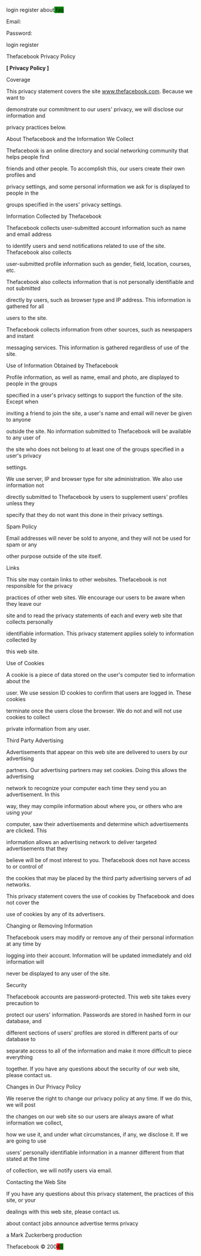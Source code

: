 
 


 login register about<span style="background-color: green;"> faq</span> 


Email:


Password:


login register


Thefacebook Privacy Policy


**[ Privacy Policy ]**


Coverage


 


This privacy statement covers the site www.thefacebook.com. Because we want to


demonstrate our commitment to our users' privacy, we will disclose our information and


privacy practices below. 


 


About Thefacebook and the Information We Collect


 


Thefacebook is an online directory and social networking community that helps people find


friends and other people. To accomplish this, our users create their own profiles and


privacy settings, and some personal information we ask for is displayed to people in the


groups specified in the users' privacy settings. 


 


Information Collected by Thefacebook


 


Thefacebook collects user-submitted account information such as name and email address


to identify users and send notifications related to use of the site. Thefacebook also collects


user-submitted profile information such as gender, field, location, courses, etc.


Thefacebook also collects information that is not personally identifiable and not submitted


directly by users, such as browser type and IP address. This information is gathered for all


users to the site.


Thefacebook collects information from other sources, such as newspapers and instant


messaging services. This information is gathered regardless of use of the site. 


 


Use of Information Obtained by Thefacebook


 


Profile information, as well as name, email and photo, are displayed to people in the groups


specified in a user's privacy settings to support the function of the site. Except when


inviting a friend to join the site, a user's name and email will never be given to anyone


outside the site. No information submitted to Thefacebook will be available to any user of


the site who does not belong to at least one of the groups specified in a user's privacy


settings.


We use server, IP and browser type for site administration. We also use information not


directly submitted to Thefacebook by users to supplement users' profiles unless they


specify that they do not want this done in their privacy settings. 


 


Spam Policy


 


Email addresses will never be sold to anyone, and they will not be used for spam or any


other purpose outside of the site itself. 


 


Links


 


This site may contain links to other websites. Thefacebook is not responsible for the privacy


practices of other web sites. We encourage our users to be aware when they leave our


site and to read the privacy statements of each and every web site that collects personally


identifiable information. This privacy statement applies solely to information collected by


this web site. 


 


Use of Cookies


 


A cookie is a piece of data stored on the user's computer tied to information about the


user. We use session ID cookies to confirm that users are logged in. These cookies


terminate once the users close the browser. We do not and will not use cookies to collect


private information from any user. 


 


Third Party Advertising


 


Advertisements that appear on this web site are delivered to users by our advertising


partners. Our advertising partners may set cookies. Doing this allows the advertising


network to recognize your computer each time they send you an advertisement. In this


way, they may compile information about where you, or others who are using your


computer, saw their advertisements and determine which advertisements are clicked. This


information allows an advertising network to deliver targeted advertisements that they


believe will be of most interest to you. Thefacebook does not have access to or control of


the cookies that may be placed by the third party advertising servers of ad networks.


This privacy statement covers the use of cookies by Thefacebook and does not cover the


use of cookies by any of its advertisers. 


 


Changing or Removing Information


 



Thefacebook users may modify or remove any of their personal information at any time by


logging into their account. Information will be updated immediately and old information will


never be displayed to any user of the site. 


 


Security


 


Thefacebook accounts are password-protected. This web site takes every precaution to


protect our users' information. Passwords are stored in hashed form in our database, and


different sections of users' profiles are stored in different parts of our database to


separate access to all of the information and make it more difficult to piece everything


together. If you have any questions about the security of our web site, please contact us. 


 


Changes in Our Privacy Policy


 


We reserve the right to change our privacy policy at any time. If we do this, we will post


the changes on our web site so our users are always aware of what information we collect,


how we use it, and under what circumstances, if any, we disclose it. If we are going to use


users' personally identifiable information in a manner different from that stated at the time


of collection, we will notify users via email. 


 


Contacting the Web Site


 


If you have any questions about this privacy statement, the practices of this site, or your


dealings with this web site, please contact us. 


 


about contact jobs announce advertise terms privacy 


a Mark Zuckerberg production 


Thefacebook © 200<span style="background-color: red;">4</span><span style="background-color: green;">5 </span>

